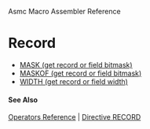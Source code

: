 Asmc Macro Assembler Reference

# Record

- [MASK (get record or field bitmask)](operator-mask.md)
- [MASKOF (get record or field bitmask)](operator-maskof.md)
- [WIDTH (get record or field width)](operator-width.md)

#### See Also

[Operators Reference](readme.md) | [Directive RECORD](../directive/record.md)
